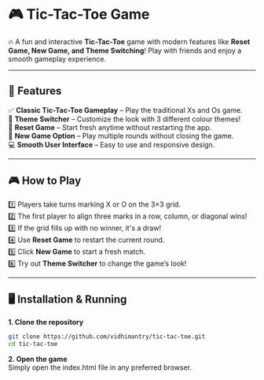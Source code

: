 # 🎮 Tic-Tac-Toe Game

🔥 A fun and interactive **Tic-Tac-Toe** game with modern features like **Reset Game, New Game, and Theme Switching**! Play with friends and enjoy a smooth gameplay experience.  

---

## 🚀 Features

✅ **Classic Tic-Tac-Toe Gameplay** – Play the traditional Xs and Os game.  
🎨 **Theme Switcher** – Customize the look with 3 different colour themes!  
🔄 **Reset Game** – Start fresh anytime without restarting the app.  
🎲 **New Game Option** – Play multiple rounds without closing the game.  
💻 **Smooth User Interface** – Easy to use and responsive design.    

---

## 🎮 How to Play  

1️⃣ Players take turns marking X or O on the 3×3 grid.  
2️⃣ The first player to align three marks in a row, column, or diagonal wins!  
3️⃣ If the grid fills up with no winner, it's a draw!  
4️⃣ Use **Reset Game** to restart the current round.  
5️⃣ Click **New Game** to start a fresh match.  
6️⃣ Try out **Theme Switcher** to change the game’s look!  

---

## 🖥️ Installation & Running  

**1. Clone the repository**  
```sh
git clone https://github.com/vidhimantry/tic-tac-toe.git
cd tic-tac-toe
```
**2. Open the game** <br>
Simply open the index.html file in any preferred browser.

